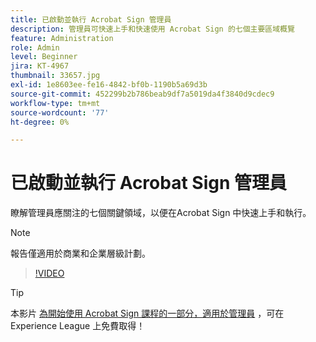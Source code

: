 ```yaml
---
title: 已啟動並執行 Acrobat Sign 管理員
description: 管理員可快速上手和快速使用 Acrobat Sign 的七個主要區域概覽
feature: Administration
role: Admin
level: Beginner
jira: KT-4967
thumbnail: 33657.jpg
exl-id: 1e8603ee-fe16-4842-bf0b-1190b5a69d3b
source-git-commit: 452299b2b786beab9df7a5019da4f3840d9cdec9
workflow-type: tm+mt
source-wordcount: '77'
ht-degree: 0%

---
```


# 已啟動並執行 Acrobat Sign 管理員

瞭解管理員應關注的七個關鍵領域，以便在Acrobat Sign 中快速上手和執行。

>[!NOTE]
>
>報告僅適用於商業和企業層級計劃。

>[!VIDEO](https://video.tv.adobe.com/v/33657?quality=12&learn=on&hidetitle=true)

>[!TIP]
>
>本影片 [為開始使用 Acrobat Sign 課程的一部分，適用於管理員](https://experienceleague.adobe.com/?recommended=Sign-A-1-2020.2) ，可在 Experience League 上免費取得！
